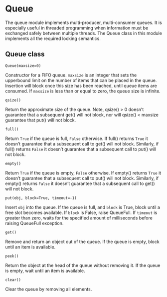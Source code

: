 # Queue

The queue module implements multi-producer, multi-consumer queues. It is especially useful in threaded programming when information must be exchanged safely between multiple threads. The Queue class in this module implements all the required locking semantics.

## Queue class


`Queue(maxsize=0)`

Constructor for a FIFO queue.  ```maxsize``` is an integer that sets the upperbound
limit on the number of items that can be placed in the queue.  Insertion will
block once this size has been reached, until queue items are consumed.  If
```maxsize``` is less than or equal to zero, the queue size is infinite.


`qsize()`

Return the approximate size of the queue.  Note, qsize() > 0 doesn’t
guarantee that a subsequent get() will not block, nor will qsize() < maxsize
guarantee that put() will not block.


`full()`

Return `True` if the queue is full, `False` otherwise.  If full()
returns `True` it doesn’t guarantee that a subsequent call to get()
will not block.  Similarly, if full() returns `False` it doesn’t
guarantee that a subsequent call to put() will not block.


`empty()`

Return `True` if the queue is empty, `False` otherwise.  If empty()
returns `True` it doesn’t guarantee that a subsequent call to put()
will not block.  Similarly, if empty() returns `False` it doesn’t
guarantee that a subsequent call to get() will not block.


`put(obj, block=True, timeout=-1)`

Insert ```obj``` into the queue. If the queue is full, and ```block``` is True, block until a free slot becomes available. If ```block``` is False, raise QueueFull.
If ```timeout``` is greater than zero, waits for the specified amount of milliseconds before raising QueueFull exception.


`get()`

Remove and return an object out of the queue. If the queue is empty, block until an item is available.


`peek()`

Return the object at the head of the queue without removing it. If the queue is empty, wait until an item is available.


`clear()`

Clear the queue by removing all elements.
<!--stackedit_data:
eyJoaXN0b3J5IjpbNjExNDAyNzA1XX0=
-->